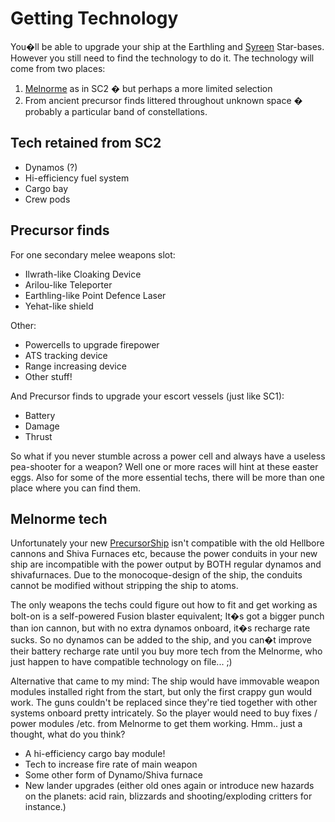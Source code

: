# Getting Technology #

You�ll be able to upgrade your ship at the Earthling and [Syreen](Syreen.md) Star-bases. However you still need to find the technology to do it. The technology will come from two places:

  1. [Melnorme](Melnorme.md) as in SC2 � but perhaps a more limited selection
  1. From ancient precursor finds littered throughout unknown space � probably a particular band of constellations.

## Tech retained from SC2 ##

  * Dynamos (?)
  * Hi-efficiency fuel system
  * Cargo bay
  * Crew pods

## Precursor finds ##

For one secondary melee weapons slot:

  * Ilwrath-like Cloaking Device
  * Arilou-like Teleporter
  * Earthling-like Point Defence Laser
  * Yehat-like shield

Other:

  * Powercells to upgrade firepower
  * ATS tracking device
  * Range increasing device
  * Other stuff!

And Precursor finds to upgrade your escort vessels (just like SC1):

  * Battery
  * Damage
  * Thrust

So what if you never stumble across a power cell and always have a useless pea-shooter for a weapon? Well one or more races will hint at these easter eggs. Also for some of the more essential techs, there will be more than one place where you can find them.

## Melnorme tech ##

Unfortunately your new [PrecursorShip](PrecursorShip.md) isn't compatible with the old Hellbore cannons and Shiva Furnaces etc, because the power conduits in your new ship are incompatible with the power output by BOTH regular dynamos and shivafurnaces. Due to the monocoque-design of the ship, the conduits cannot be modified without stripping the ship to atoms.

The only weapons the techs could figure out how to fit and get working as bolt-on is a self-powered Fusion blaster equivalent; It�s got a bigger punch than ion cannon, but with no extra dynamos onboard, it�s recharge rate sucks. So no dynamos can be added to the ship, and you can�t improve their battery recharge rate until you buy more tech from the Melnorme, who just happen to have compatible technology on file... ;)

Alternative that came to my mind: The ship would have immovable weapon modules installed right from the start, but only the first crappy gun would work. The guns couldn't be replaced since they're tied together with other systems onboard pretty intricately. So the player would need to buy fixes / power modules /etc. from Melnorme to get them working. Hmm.. just a thought, what do you think?

  * A hi-efficiency cargo bay module!
  * Tech to increase fire rate of main weapon
  * Some other form of Dynamo/Shiva furnace
  * New lander upgrades (either old ones again or introduce new hazards on the planets: acid rain, blizzards and shooting/exploding critters for instance.)